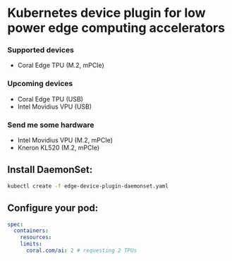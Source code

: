 # Kubernetes device plugin for low power edge computing accelerators

### Supported devices
- Coral Edge TPU (M.2, mPCIe)

### Upcoming devices
- Coral Edge TPU (USB)
- Intel Movidius VPU (USB)

### Send me some hardware
- Intel Movidius VPU (M.2, mPCIe)
- Kneron KL520 (M.2, mPCIe)

## Install DaemonSet:
```bash
kubectl create -f edge-device-plugin-daemonset.yaml
```

## Configure your pod:
```yaml
spec:
  containers:
    resources:
    limits:
      coral.com/ai: 2 # requesting 2 TPUs
```